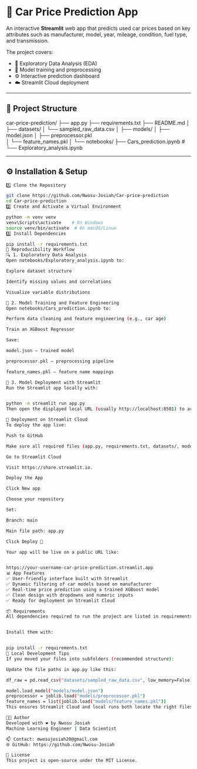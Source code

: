 # 🚗 Car Price Prediction App

An interactive **Streamlit** web app that predicts used car prices based on key attributes such as manufacturer, model, year, mileage, condition, fuel type, and transmission.  

The project covers:
- 🧩 Exploratory Data Analysis (EDA)
- 🧠 Model training and preprocessing
- ⚙️ Interactive prediction dashboard
- ☁️ Streamlit Cloud deployment

---

## 📂 Project Structure

car-price-prediction/
├── app.py 
├── requirements.txt 
├── README.md
│
├── datasets/
│  └── sampled_raw_data.csv 
│ 
├── models/
│ ├── model.json 
│ ├── preprocessor.pkl  
│ └── feature_names.pkl 
│
└── notebooks/
├── Cars_prediction.ipynb # 
└── Exploratory_analysis.ipynb 


---

## ⚙️ Installation & Setup
```bash
1️⃣ Clone the Repository

git clone https://github.com/Nwosu-Josiah/Car-price-prediction
cd Car-price-prediction
2️⃣ Create and Activate a Virtual Environment

python -m venv venv
venv\Scripts\activate    # On Windows
source venv/bin/activate  # On macOS/Linux
3️⃣ Install Dependencies

pip install -r requirements.txt
🧠 Reproducibility Workflow
🔍 1. Exploratory Data Analysis
Open notebooks/Exploratory_analysis.ipynb to:

Explore dataset structure

Identify missing values and correlations

Visualize variable distributions

🧩 2. Model Training and Feature Engineering
Open notebooks/Cars_prediction.ipynb to:

Perform data cleaning and feature engineering (e.g., car age)

Train an XGBoost Regressor

Save:

model.json — trained model

preprocessor.pkl — preprocessing pipeline

feature_names.pkl — feature name mappings

🧮 3. Model Deployment with Streamlit
Run the Streamlit app locally with:


python -m streamlit run app.py
Then open the displayed local URL (usually http://localhost:8501) to access the dashboard.

🚀 Deployment on Streamlit Cloud
To deploy the app live:

Push to GitHub

Make sure all required files (app.py, requirements.txt, datasets/, models/) are committed.

Go to Streamlit Cloud

Visit https://share.streamlit.io.

Deploy the App

Click New app

Choose your repository

Set:

Branch: main

Main file path: app.py

Click Deploy 🚀

Your app will be live on a public URL like:


https://your-username-car-price-prediction.streamlit.app
📊 App Features
✅ User-friendly interface built with Streamlit
✅ Dynamic filtering of car models based on manufacturer
✅ Real-time price prediction using a trained XGBoost model
✅ Clean design with dropdowns and numeric inputs
✅ Ready for deployment on Streamlit Cloud

📦 Requirements
All dependencies required to run the project are listed in requirements.txt.


Install them with:


pip install -r requirements.txt
🧱 Local Development Tips
If you moved your files into subfolders (recommended structure):

Update the file paths in app.py like this:

df_raw = pd.read_csv("datasets/sampled_raw_data.csv", low_memory=False)

model.load_model("models/model.json")
preprocessor = joblib.load("models/preprocessor.pkl")
feature_names = list(joblib.load("models/feature_names.pkl"))
This ensures Streamlit Cloud and local runs both locate the right files.

👨‍💻 Author
Developed with ❤️ by Nwosu Josiah
Machine Learning Engineer | Data Scientist

📫 Contact: mwosujosiah20@gmail.com
🌐 GitHub: https://github.com/Nwosu-Josiah

📜 License
This project is open-source under the MIT License.


